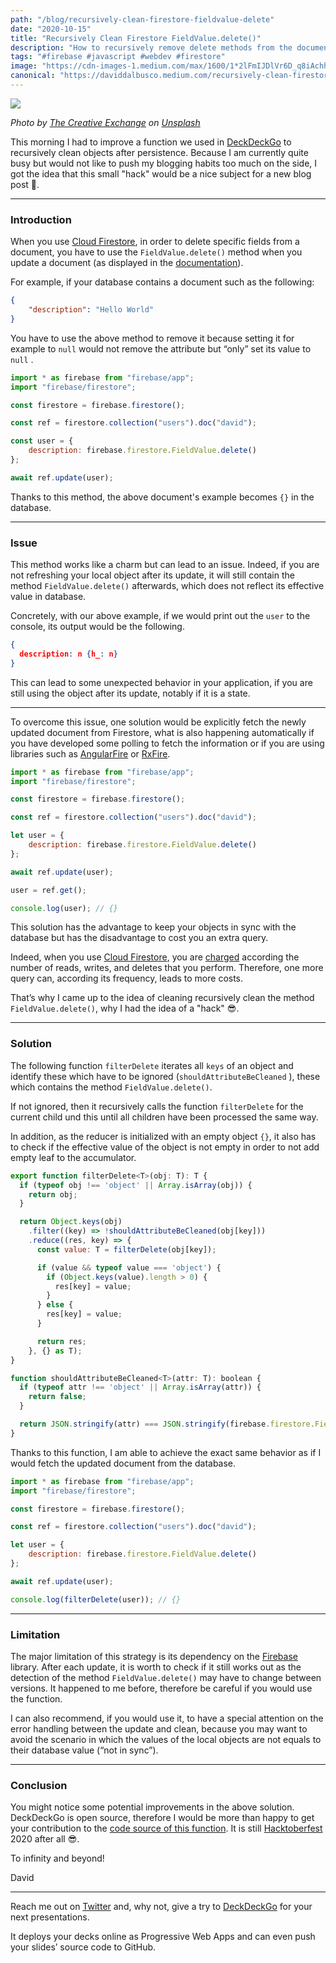 ```yaml
---
path: "/blog/recursively-clean-firestore-fieldvalue-delete"
date: "2020-10-15"
title: "Recursively Clean Firestore FieldValue.delete()"
description: "How to recursively remove delete methods from the document's object you just updated and have in memory."
tags: "#firebase #javascript #webdev #firestore"
image: "https://cdn-images-1.medium.com/max/1600/1*2lFmIJDlVr6D_q8iAchhxw.jpeg"
canonical: "https://daviddalbusco.medium.com/recursively-clean-firestore-fieldvalue-delete-60b7dff00bf4"
---
```


![](https://cdn-images-1.medium.com/max/1600/1*2lFmIJDlVr6D_q8iAchhxw.jpeg)

_Photo by [The Creative Exchange](https://unsplash.com/@thecreative_exchange?utm_source=unsplash&utm_medium=referral&utm_content=creditCopyText) on [Unsplash](https://unsplash.com/?utm_source=unsplash&utm_medium=referral&utm_content=creditCopyText)_

This morning I had to improve a function we used in [DeckDeckGo](https://deckdeckgo.com) to recursively clean objects after persistence. Because I am currently quite busy but would not like to push my blogging habits too much on the side, I got the idea that this small "hack" would be a nice subject for a new blog post 🤗.

---

### Introduction

When you use [Cloud Firestore](https://firebase.google.com/docs/firestore/), in order to delete specific fields from a document, you have to use the `FieldValue.delete()` method when you update a document (as displayed in the [documentation](https://firebase.google.com/docs/firestore/manage-data/delete-data)).

For example, if your database contains a document such as the following:

```json
{
	"description": "Hello World"
}
```

You have to use the above method to remove it because setting it for example to `null` would not remove the attribute but “only” set its value to `null` .

```javascript
import * as firebase from "firebase/app";
import "firebase/firestore";

const firestore = firebase.firestore();

const ref = firestore.collection("users").doc("david");

const user = {
	description: firebase.firestore.FieldValue.delete()
};

await ref.update(user);
```

Thanks to this method, the above document's example becomes `{}` in the database.

---

### Issue

This method works like a charm but can lead to an issue. Indeed, if you are not refreshing your local object after its update, it will still contain the method `FieldValue.delete()` afterwards, which does not reflect its effective value in database.

Concretely, with our above example, if we would print out the `user` to the console, its output would be the following.

```json
{
  description: n {h_: n}
}
```

This can lead to some unexpected behavior in your application, if you are still using the object after its update, notably if it is a state.

---

To overcome this issue, one solution would be explicitly fetch the newly updated document from Firestore, what is also happening automatically if you have developed some polling to fetch the information or if you are using libraries such as [AngularFire](https://github.com/angular/angularfire) or [RxFire](https://github.com/firebase/firebase-js-sdk/tree/master/packages/rxfire).

```javascript
import * as firebase from "firebase/app";
import "firebase/firestore";

const firestore = firebase.firestore();

const ref = firestore.collection("users").doc("david");

let user = {
	description: firebase.firestore.FieldValue.delete()
};

await ref.update(user);

user = ref.get();

console.log(user); // {}
```

This solution has the advantage to keep your objects in sync with the database but has the disadvantage to cost you an extra query.

Indeed, when you use [Cloud Firestore](https://firebase.google.com/docs/firestore/), you are [charged](https://cloud.google.com/firestore/pricing) according the number of reads, writes, and deletes that you perform. Therefore, one more query can, according its frequency, leads to more costs.

That’s why I came up to the idea of cleaning recursively clean the method `FieldValue.delete()`, why I had the idea of a "hack" 😎.

---

### Solution

The following function `filterDelete` iterates all `keys` of an object and identify these which have to be ignored (`shouldAttributeBeCleaned` ), these which contains the method `FieldValue.delete()`.

If not ignored, then it recursively calls the function `filterDelete` for the current child und this until all children have been processed the same way.

In addition, as the reducer is initialized with an empty object `{}`, it also has to check if the effective value of the object is not empty in order to not add empty leaf to the accumulator.

```javascript
export function filterDelete<T>(obj: T): T {
  if (typeof obj !== 'object' || Array.isArray(obj)) {
    return obj;
  }

  return Object.keys(obj)
    .filter((key) => !shouldAttributeBeCleaned(obj[key]))
    .reduce((res, key) => {
      const value: T = filterDelete(obj[key]);

      if (value && typeof value === 'object') {
        if (Object.keys(value).length > 0) {
          res[key] = value;
        }
      } else {
        res[key] = value;
      }

      return res;
    }, {} as T);
}

function shouldAttributeBeCleaned<T>(attr: T): boolean {
  if (typeof attr !== 'object' || Array.isArray(attr)) {
    return false;
  }

  return JSON.stringify(attr) === JSON.stringify(firebase.firestore.FieldValue.delete());
}
```

Thanks to this function, I am able to achieve the exact same behavior as if I would fetch the updated document from the database.

```javascript
import * as firebase from "firebase/app";
import "firebase/firestore";

const firestore = firebase.firestore();

const ref = firestore.collection("users").doc("david");

let user = {
	description: firebase.firestore.FieldValue.delete()
};

await ref.update(user);

console.log(filterDelete(user)); // {}
```

---

### Limitation

The major limitation of this strategy is its dependency on the [Firebase](https://github.com/firebase/firebase-js-sdk) library. After each update, it is worth to check if it still works out as the detection of the method `FieldValue.delete()` may have to change between versions. It happened to me before, therefore be careful if you would use the function.

I can also recommend, if you would use it, to have a special attention on the error handling between the update and clean, because you may want to avoid the scenario in which the values of the local objects are not equals to their database value (“not in sync”).

---

### Conclusion

You might notice some potential improvements in the above solution. DeckDeckGo is open source, therefore I would be more than happy to get your contribution to the [code source of this function](https://github.com/deckgo/deckdeckgo/blob/master/studio/src/app/utils/editor/firestore.utils.tsx). It is still [Hacktoberfest](https://hacktoberfest.digitalocean.com/) 2020 after all 😎.

To infinity and beyond!

David

---

Reach me out on [Twitter](https://twitter.com/daviddalbusco) and, why not, give a try to [DeckDeckGo](https://deckdeckgo.com/) for your next presentations.

It deploys your decks online as Progressive Web Apps and can even push your slides’ source code to GitHub.
